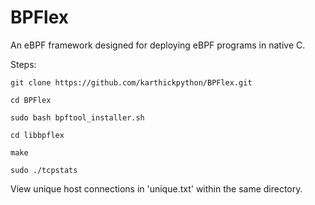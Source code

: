 # BPFlex
   An eBPF framework designed for deploying eBPF programs in native C.

Steps:

    git clone https://github.com/karthickpython/BPFlex.git

    cd BPFlex
    
    sudo bash bpftool_installer.sh
    
    cd libbpflex
    
    make
    
    sudo ./tcpstats

View unique host connections in 'unique.txt' within the same directory.

